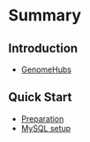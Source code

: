 # Summary

## Introduction

* [GenomeHubs](/README.md)

## Quick Start

* [Preparation](/quick-start/preparation.md)
* [MySQL setup](/quick-start/mysql-setup.md)

